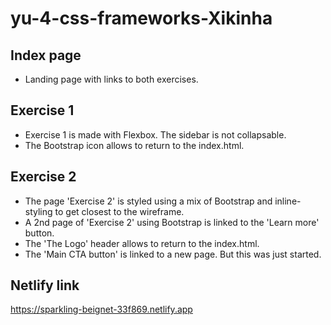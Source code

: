 # yu-4-css-frameworks-Xikinha

## Index page
- Landing page with links to both exercises.

## Exercise 1
- Exercise 1 is made with Flexbox. The sidebar is not collapsable.
- The Bootstrap icon allows to return to the index.html.

## Exercise 2
- The page 'Exercise 2' is styled using a mix of Bootstrap and inline-styling to get closest to the wireframe.
- A 2nd page of 'Exercise 2' using Bootstrap is linked to the 'Learn more' button.
- The 'The Logo' header allows to return to the index.html.
- The 'Main CTA button' is linked to a new page. But this was just started.

## Netlify link
https://sparkling-beignet-33f869.netlify.app



